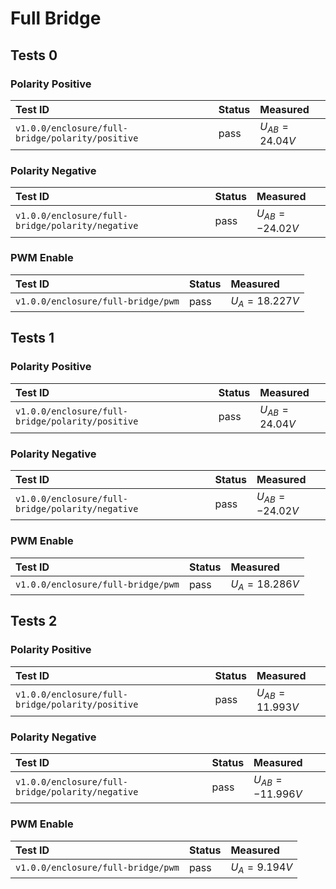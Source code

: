 # Full Bridge

## Tests 0

### Polarity Positive

| Test ID | Status | Measured |
| :------ | ------ | :------- |
| `v1.0.0/enclosure/full-bridge/polarity/positive` | pass | $U_{AB} = 24.04 V$ |

### Polarity Negative

| Test ID | Status | Measured |
| :------ | ------ | :------- |
| `v1.0.0/enclosure/full-bridge/polarity/negative` | pass | $U_{AB} = -24.02 V$ |

### PWM Enable

| Test ID | Status | Measured |
| :------ | ------ | :------- |
| `v1.0.0/enclosure/full-bridge/pwm` | pass | $U_{A} = 18.227 V$ |

## Tests 1

### Polarity Positive

| Test ID | Status | Measured |
| :------ | ------ | :------- |
| `v1.0.0/enclosure/full-bridge/polarity/positive` | pass | $U_{AB} = 24.04 V$ |

### Polarity Negative

| Test ID | Status | Measured |
| :------ | ------ | :------- |
| `v1.0.0/enclosure/full-bridge/polarity/negative` | pass | $U_{AB} = -24.02 V$ |

### PWM Enable

| Test ID | Status | Measured |
| :------ | ------ | :------- |
| `v1.0.0/enclosure/full-bridge/pwm` | pass | $U_{A} = 18.286 V$ |

## Tests 2

### Polarity Positive

| Test ID | Status | Measured |
| :------ | ------ | :------- |
| `v1.0.0/enclosure/full-bridge/polarity/positive` | pass | $U_{AB} = 11.993 V$ |

### Polarity Negative

| Test ID | Status | Measured |
| :------ | ------ | :------- |
| `v1.0.0/enclosure/full-bridge/polarity/negative` | pass | $U_{AB} = -11.996 V$ |

### PWM Enable

| Test ID | Status | Measured |
| :------ | ------ | :------- |
| `v1.0.0/enclosure/full-bridge/pwm` | pass | $U_{A} = 9.194 V$ |
